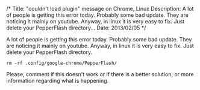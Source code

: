 /*
Title: "couldn't load plugin" message on Chrome, Linux
Description: A lot of people is getting this error today. Probably some bad update. They are noticing it mainly on youtube. Anyway, in linux it is very easy to fix. Just delete your PepperFlash directory...
Date: 2013/02/05
*/

A lot of people is getting this error today. Probably some bad update. They are
noticing it mainly on youtube. Anyway, in linux it is very easy to fix. Just
delete your PepperFlash directory.

    rm -rf .config/google-chrome/PepperFlash/

Please, comment if this doesn't work or if there is a better solution, or more
information regarding what is happening.
